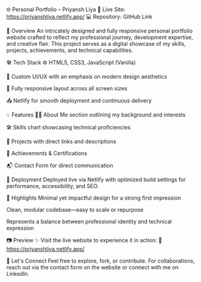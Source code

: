 🌐 Personal Portfolio – Priyansh Liya
🔗 Live Site: https://priyanshliya.netlify.app/
💻 Repository: GitHub Link

📌 Overview
An intricately designed and fully responsive personal portfolio website crafted to reflect my professional journey, development expertise, and creative flair. This project serves as a digital showcase of my skills, projects, achievements, and technical capabilities.

🛠️ Tech Stack
⚙️ HTML5, CSS3, JavaScript (Vanilla)

🎨 Custom UI/UX with an emphasis on modern design aesthetics

📱 Fully responsive layout across all screen sizes

📤 Netlify for smooth deployment and continuous delivery

💡 Features
🧑‍💼 About Me section outlining my background and interests

🛠️ Skills chart showcasing technical proficiencies

🧾 Projects with direct links and descriptions

🏅 Achievements & Certifications

📬 Contact Form for direct communication

🚀 Deployment
Deployed live via Netlify with optimized build settings for performance, accessibility, and SEO.

🌟 Highlights
Minimal yet impactful design for a strong first impression

Clean, modular codebase—easy to scale or repurpose

Represents a balance between professional identity and technical expression

📷 Preview
✨ Visit the live website to experience it in action:
🔗 https://priyanshliya.netlify.app/

🤝 Let's Connect
Feel free to explore, fork, or contribute.
For collaborations, reach out via the contact form on the website or connect with me on LinkedIn.
